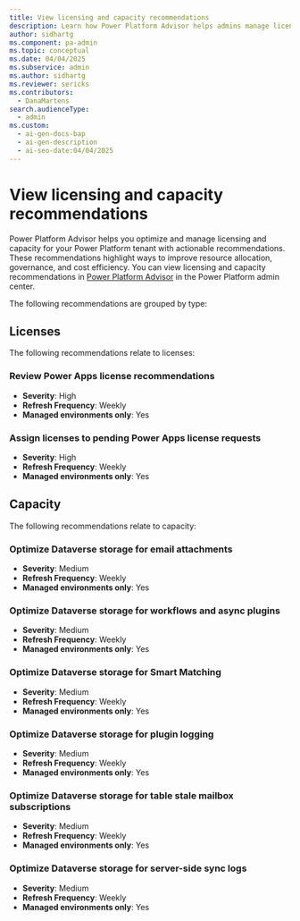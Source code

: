 ```yaml
---
title: View licensing and capacity recommendations
description: Learn how Power Platform Advisor helps admins manage licenses and capacity with weekly recommendations for better efficiency.
author: sidhartg
ms.component: pa-admin
ms.topic: conceptual
ms.date: 04/04/2025
ms.subservice: admin
ms.author: sidhartg
ms.reviewer: sericks
ms.contributors:
  - DanaMartens
search.audienceType:
  - admin
ms.custom:
  - ai-gen-docs-bap
  - ai-gen-description
  - ai-seo-date:04/04/2025
---
```


# View licensing and capacity recommendations

Power Platform Advisor helps you optimize and manage licensing and capacity for your Power Platform tenant with actionable recommendations. These recommendations highlight ways to improve resource allocation, governance, and cost efficiency. You can view licensing and capacity recommendations in [Power Platform Advisor](power-platform-advisor.md) in the Power Platform admin center.

The following recommendations are grouped by type:

## Licenses

The following recommendations relate to licenses:

### Review Power Apps license recommendations

- **Severity**: High  
- **Refresh Frequency**: Weekly  
- **Managed environments only**: Yes  

### Assign licenses to pending Power Apps license requests

- **Severity**: High  
- **Refresh Frequency**: Weekly  
- **Managed environments only**: Yes  

## Capacity

The following recommendations relate to capacity:

### Optimize Dataverse storage for email attachments

- **Severity**: Medium  
- **Refresh Frequency**: Weekly  
- **Managed environments only**: Yes  

### Optimize Dataverse storage for workflows and async plugins

- **Severity**: Medium  
- **Refresh Frequency**: Weekly  
- **Managed environments only**: Yes  

### Optimize Dataverse storage for Smart Matching

- **Severity**: Medium  
- **Refresh Frequency**: Weekly  
- **Managed environments only**: Yes  

### Optimize Dataverse storage for plugin logging

- **Severity**: Medium  
- **Refresh Frequency**: Weekly  
- **Managed environments only**: Yes  

### Optimize Dataverse storage for table stale mailbox subscriptions

- **Severity**: Medium  
- **Refresh Frequency**: Weekly  
- **Managed environments only**: Yes  

### Optimize Dataverse storage for server-side sync logs

- **Severity**: Medium  
- **Refresh Frequency**: Weekly  
- **Managed environments only**: Yes  
